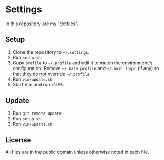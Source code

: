 # Settings
In this repository are my "dotfiles".

## Setup
1. Clone the repository to `~/.settings`.
1. Run `setup.sh`.
1. Copy `profile` to `~/.profile` and edit it to match the environment's configuration. Remove `~/.bash_profile` and `~/.bash_login` (if any) so that they do not override `~/.profile`.
1. Run `vim/update.sh`.
1. Start Vim and run `:GLVS`.

## Update
1. Run `git remote update`
1. Run `setup.sh`.
1. Run `vim/update.sh`.

## License
All files are in the public domain unless otherwise noted in each file.
